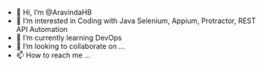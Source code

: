 - 👋 Hi, I’m @AravindaHB
- 👀 I’m interested in Coding with Java Selenium, Appium, Protractor, REST API Automation
- 🌱 I’m currently learning DevOps 
- 💞️ I’m looking to collaborate on ...
- 📫 How to reach me ...

<!---
AravindaHB/AravindaHB is a ✨ special ✨ repository because its `README.md` (this file) appears on your GitHub profile.
You can click the Preview link to take a look at your changes.
--->

